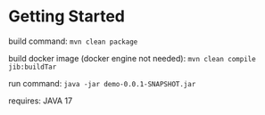 # Getting Started

build command: `mvn clean package`

build docker image (docker engine not needed): `mvn clean compile jib:buildTar`

run command: `java -jar demo-0.0.1-SNAPSHOT.jar`

requires: JAVA 17